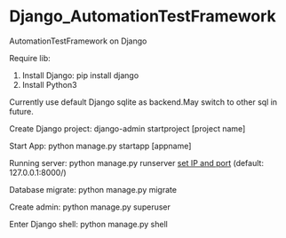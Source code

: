 # Django_AutomationTestFramework
AutomationTestFramework on Django

Require lib:
1. Install Django:
    pip install django
3. Install Python3

Currently use default Django sqlite as backend.May switch to other sql in future.

Create Django project:
    django-admin startproject [project name]

Start App:
    python manage.py startapp [appname]

Running server:
    python manage.py runserver [set IP and port](optional) (default: 127.0.0.1:8000/)

Database migrate:
    python manage.py migrate

Create admin:
    python manage.py superuser

Enter Django shell:
    python manage.py shell
